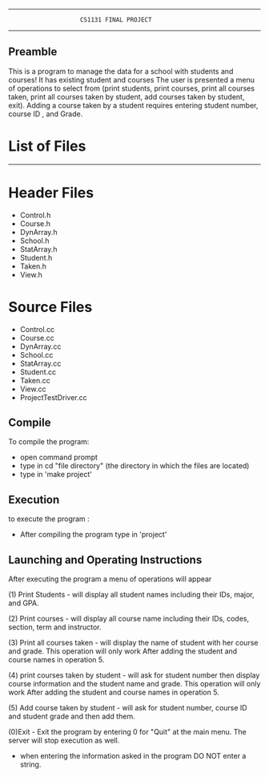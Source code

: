*******************************************************************************

                        CS1131 FINAL PROJECT

*******************************************************************************



Preamble
-------------------------------------------------------------------------------

This is a program to manage the data for a school with students and courses! It has existing student and courses The user is
presented a menu of operations to select from  (print students, print courses,
print all courses taken, print all courses taken by student, add courses taken
by student, exit). Adding a course taken by a student  requires entering
student number, course ID , and Grade.


# List of Files
--------------------------------------------------------------------------------

# Header Files

* Control.h
* Course.h
* DynArray.h
* School.h
* StatArray.h
* Student.h
* Taken.h
* View.h

# Source Files

* Control.cc
* Course.cc
* DynArray.cc
* School.cc
* StatArray.cc
* Student.cc
* Taken.cc
* View.cc
* ProjectTestDriver.cc




Compile                                   
------------------------------------------------------------------------------

To compile the  program:
* open command prompt
* type in cd "file directory" (the directory in which the files are located)
* type in 'make project'


Execution
-------------------------------------------------------------------------------

to execute the program :
* After compiling the program type in 'project'





Launching and Operating Instructions
-------------------------------------------------------------------------------

After executing the program a menu of operations will appear

(1) Print Students  - will display all student names including their IDs, major,
                      and GPA.

(2) Print courses - will display all course name including their IDs, codes,
                    section, term and instructor.

(3) Print all courses taken - will display the name of student with her course
                              and grade. This operation will only work After
                              adding the student and course names in operation 5.

(4) print courses taken by student - will ask for student number then display
                                     course information and the student name and
                                     grade. This operation will only work After
                                     adding the student and course names in
                                     operation 5.

(5) Add course taken by student -    will ask for student number, course ID and
                                     student grade and then add them.

(0)Exit - Exit the program by entering 0 for "Quit" at the main menu. The server
          will stop execution as well.

* when entering the information asked in the program DO NOT enter a string.
